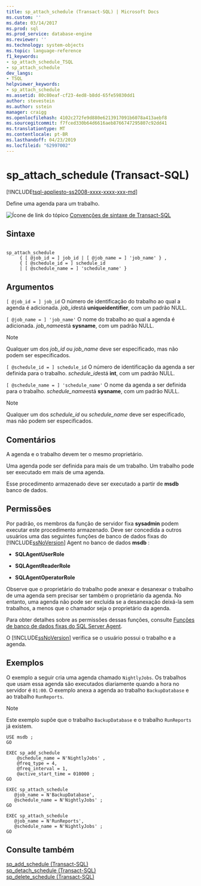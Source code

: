```yaml
---
title: sp_attach_schedule (Transact-SQL) | Microsoft Docs
ms.custom: ''
ms.date: 03/14/2017
ms.prod: sql
ms.prod_service: database-engine
ms.reviewer: ''
ms.technology: system-objects
ms.topic: language-reference
f1_keywords:
- sp_attach_schedule_TSQL
- sp_attach_schedule
dev_langs:
- TSQL
helpviewer_keywords:
- sp_attach_schedule
ms.assetid: 80c80eaf-cf23-4ed8-b8dd-65fe59830dd1
author: stevestein
ms.author: sstein
manager: craigg
ms.openlocfilehash: 4102c272fe9d880e6213917091b6078a413aebf8
ms.sourcegitcommit: f7fced330b64d6616aeb8766747295807c92dd41
ms.translationtype: MT
ms.contentlocale: pt-BR
ms.lasthandoff: 04/23/2019
ms.locfileid: "62997002"
---
```

# <a name="spattachschedule-transact-sql"></a>sp_attach_schedule (Transact-SQL)
[!INCLUDE[tsql-appliesto-ss2008-xxxx-xxxx-xxx-md](../../includes/tsql-appliesto-ss2008-xxxx-xxxx-xxx-md.md)]

  Define uma agenda para um trabalho.  
  
 ![Ícone de link do tópico](../../database-engine/configure-windows/media/topic-link.gif "Ícone de link do tópico") [Convenções de sintaxe de Transact-SQL](../../t-sql/language-elements/transact-sql-syntax-conventions-transact-sql.md)  
  
## <a name="syntax"></a>Sintaxe  
  
```  
  
sp_attach_schedule  
     { [ @job_id = ] job_id | [ @job_name = ] 'job_name' } ,   
     { [ @schedule_id = ] schedule_id   
     | [ @schedule_name = ] 'schedule_name' }  
```  
  
## <a name="arguments"></a>Argumentos  
`[ @job_id = ] job_id` O número de identificação do trabalho ao qual a agenda é adicionada. *job_id*está **uniqueidentifier**, com um padrão NULL.  
  
`[ @job_name = ] 'job_name'` O nome do trabalho ao qual a agenda é adicionada. *job_name*está **sysname**, com um padrão NULL.  
  
> [!NOTE]  
>  Qualquer um dos *job_id* ou *job_name* deve ser especificado, mas não podem ser especificados.  
  
`[ @schedule_id = ] schedule_id` O número de identificação da agenda a ser definida para o trabalho. *schedule_id*está **int**, com um padrão NULL.  
  
`[ @schedule_name = ] 'schedule_name'` O nome da agenda a ser definida para o trabalho. *schedule_name*está **sysname**, com um padrão NULL.  
  
> [!NOTE]  
>  Qualquer um dos *schedule_id* ou *schedule_name* deve ser especificado, mas não podem ser especificados.  
  
## <a name="remarks"></a>Comentários  
 A agenda e o trabalho devem ter o mesmo proprietário.  
  
 Uma agenda pode ser definida para mais de um trabalho. Um trabalho pode ser executado em mais de uma agenda.  
  
 Esse procedimento armazenado deve ser executado a partir de **msdb** banco de dados.  
  
## <a name="permissions"></a>Permissões  
 Por padrão, os membros da função de servidor fixa **sysadmin** podem executar este procedimento armazenado. Deve ser concedida a outros usuários uma das seguintes funções de banco de dados fixas do [!INCLUDE[ssNoVersion](../../includes/ssnoversion-md.md)] Agent no banco de dados **msdb** :  
  
-   **SQLAgentUserRole**  
  
-   **SQLAgentReaderRole**  
  
-   **SQLAgentOperatorRole**  
  
 Observe que o proprietário do trabalho pode anexar e desanexar o trabalho de uma agenda sem precisar ser também o proprietário da agenda. No entanto, uma agenda não pode ser excluída se a desanexação deixá-la sem trabalhos, a menos que o chamador seja o proprietário da agenda.  
  
 Para obter detalhes sobre as permissões dessas funções, consulte [Funções de banco de dados fixas do SQL Server Agent](../../ssms/agent/sql-server-agent-fixed-database-roles.md).  
  
 O [!INCLUDE[ssNoVersion](../../includes/ssnoversion-md.md)] verifica se o usuário possui o trabalho e a agenda.  
  
## <a name="examples"></a>Exemplos  
 O exemplo a seguir cria uma agenda chamado `NightlyJobs`. Os trabalhos que usam essa agenda são executados diariamente quando a hora no servidor é `01:00`. O exemplo anexa a agenda ao trabalho `BackupDatabase` e ao trabalho `RunReports`.  
  
> [!NOTE]  
>  Este exemplo supõe que o trabalho `BackupDatabase` e o trabalho `RunReports` já existem.  
  
```  
USE msdb ;  
GO  
  
EXEC sp_add_schedule  
    @schedule_name = N'NightlyJobs' ,  
    @freq_type = 4,  
    @freq_interval = 1,  
    @active_start_time = 010000 ;  
GO  
  
EXEC sp_attach_schedule  
   @job_name = N'BackupDatabase',  
   @schedule_name = N'NightlyJobs' ;  
GO  
  
EXEC sp_attach_schedule  
   @job_name = N'RunReports',  
   @schedule_name = N'NightlyJobs' ;  
GO  
```  
  
## <a name="see-also"></a>Consulte também  
 [sp_add_schedule &#40;Transact-SQL&#41;](../../relational-databases/system-stored-procedures/sp-add-schedule-transact-sql.md)   
 [sp_detach_schedule &#40;Transact-SQL&#41;](../../relational-databases/system-stored-procedures/sp-detach-schedule-transact-sql.md)   
 [sp_delete_schedule &#40;Transact-SQL&#41;](../../relational-databases/system-stored-procedures/sp-delete-schedule-transact-sql.md)  
  
  
